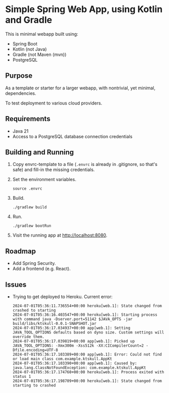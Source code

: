# Simple Spring Web App, using Kotlin and Gradle

This is minimal webapp built using:

- Spring Boot
- Kotlin (not Java)
- Gradle (not Maven (mvn))
- PostgreSQL

## Purpose

As a template or starter for a larger webapp, with nontrivial, yet minimal, dependencies.

To test deployment to various cloud providers.

## Requirements

- Java 21
- Access to a PostgreSQL database connection credentials

## Building and Running

1. Copy envrc-template to a file (`.envrc` is already in .gitignore, so that's safe) and fill-in the missing credentials.

2. Set the environment variables.
   ```console
   source .envrc
   ```
   
2. Build.
   ```console
   ./gradlew build
   ```

3. Run.
   ```console
   ./gradlew bootRun
   ```

4. Visit the running app at <http://localhost:8080>.

## Roadmap

- Add Spring Security.
- Add a frontend (e.g. React).

## Issues

- Trying to get deployed to Heroku. Current error:

  ```console
  2024-07-01T05:36:11.736554+00:00 heroku[web.1]: State changed from crashed to starting
  2024-07-01T05:36:16.403547+00:00 heroku[web.1]: Starting process with command java -Dserver.port=51142 $JAVA_OPTS -jar build/libs/ktskull-0.0.1-SNAPSHOT.jar
  2024-07-01T05:36:17.034937+00:00 app[web.1]: Setting JAVA_TOOL_OPTIONS defaults based on dyno size. Custom settings will override them.
  2024-07-01T05:36:17.039819+00:00 app[web.1]: Picked up JAVA_TOOL_OPTIONS: -Xmx300m -Xss512k -XX:CICompilerCount=2 -Dfile.encoding=UTF-8
  2024-07-01T05:36:17.103389+00:00 app[web.1]: Error: Could not find or load main class com.example.ktskull.AppKt
  2024-07-01T05:36:17.103390+00:00 app[web.1]: Caused by: java.lang.ClassNotFoundException: com.example.ktskull.AppKt
  2024-07-01T05:36:17.174760+00:00 heroku[web.1]: Process exited with status 1
  2024-07-01T05:36:17.198709+00:00 heroku[web.1]: State changed from starting to crashed
  ```
